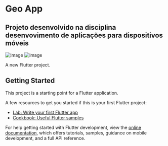 # Geo App
## Projeto desenvolvido na disciplina desenvovimento de aplicações para dispositivos móveis
![image](https://github.com/LeonardoLuisKlein/geo_app/assets/106256199/393ae35a-b799-4589-bae3-34562e87188b)
![image](https://github.com/LeonardoLuisKlein/geo_app/assets/106256199/43975335-eec1-44ff-a849-1e70caa848d1)


A new Flutter project.

## Getting Started

This project is a starting point for a Flutter application.

A few resources to get you started if this is your first Flutter project:

- [Lab: Write your first Flutter app](https://docs.flutter.dev/get-started/codelab)
- [Cookbook: Useful Flutter samples](https://docs.flutter.dev/cookbook)

For help getting started with Flutter development, view the
[online documentation](https://docs.flutter.dev/), which offers tutorials,
samples, guidance on mobile development, and a full API reference.
